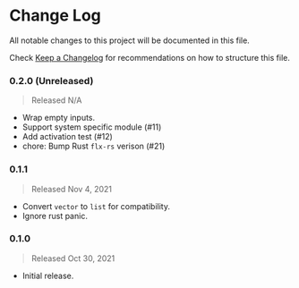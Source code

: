 # Change Log

All notable changes to this project will be documented in this file.

Check [Keep a Changelog](http://keepachangelog.com/) for recommendations on how to structure this file.


### 0.2.0 (Unreleased)
> Released N/A

* Wrap empty inputs.
* Support system specific module (#11)
* Add activation test (#12)
* chore: Bump Rust `flx-rs` verison (#21)

### 0.1.1
> Released Nov 4, 2021

* Convert `vector` to `list` for compatibility.
* Ignore rust panic.

### 0.1.0
> Released Oct 30, 2021

* Initial release.
